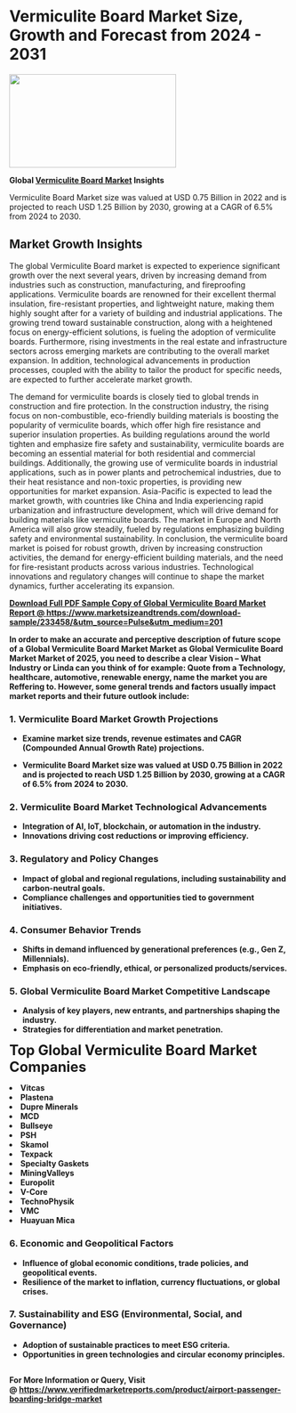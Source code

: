 <H1>Vermiculite Board Market Size, Growth and Forecast from 2024 - 2031</H1><img class="aligncenter size-medium wp-image-584254" src="https://thirdeyenews.in/wp-content/uploads/2024/09/Global-Market-Research-300x168.jpeg" alt="" width="300" height="168" /><p><strong>Global&nbsp;<a href="https://www.marketsizeandtrends.com/download-sample/233458/&amp;utm_source=Pulse&amp;utm_medium=201">Vermiculite Board Market</a> Insights</strong></p><p>Vermiculite Board Market size was valued at USD 0.75 Billion in 2022 and is projected to reach USD 1.25 Billion by 2030, growing at a CAGR of 6.5% from 2024 to 2030.</p><p><h2>Market Growth Insights</h2> <p>The global Vermiculite Board market is expected to experience significant growth over the next several years, driven by increasing demand from industries such as construction, manufacturing, and fireproofing applications. Vermiculite boards are renowned for their excellent thermal insulation, fire-resistant properties, and lightweight nature, making them highly sought after for a variety of building and industrial applications. The growing trend toward sustainable construction, along with a heightened focus on energy-efficient solutions, is fueling the adoption of vermiculite boards. Furthermore, rising investments in the real estate and infrastructure sectors across emerging markets are contributing to the overall market expansion. In addition, technological advancements in production processes, coupled with the ability to tailor the product for specific needs, are expected to further accelerate market growth.</p> <p><strong><a href="#"></a></strong></p> <p>The demand for vermiculite boards is closely tied to global trends in construction and fire protection. In the construction industry, the rising focus on non-combustible, eco-friendly building materials is boosting the popularity of vermiculite boards, which offer high fire resistance and superior insulation properties. As building regulations around the world tighten and emphasize fire safety and sustainability, vermiculite boards are becoming an essential material for both residential and commercial buildings. Additionally, the growing use of vermiculite boards in industrial applications, such as in power plants and petrochemical industries, due to their heat resistance and non-toxic properties, is providing new opportunities for market expansion. Asia-Pacific is expected to lead the market growth, with countries like China and India experiencing rapid urbanization and infrastructure development, which will drive demand for building materials like vermiculite boards. The market in Europe and North America will also grow steadily, fueled by regulations emphasizing building safety and environmental sustainability. In conclusion, the vermiculite board market is poised for robust growth, driven by increasing construction activities, the demand for energy-efficient building materials, and the need for fire-resistant products across various industries. Technological innovations and regulatory changes will continue to shape the market dynamics, further accelerating its expansion.</p> <p><strong><a href="#"></p><p><span class=""><strong>Download Full PDF Sample Copy of Global Vermiculite Board Market Report</strong> @ <a href="https://www.marketsizeandtrends.com/download-sample/233458/&amp;utm_source=Pulse&amp;utm_medium=201" target="_blank">https://www.marketsizeandtrends.com/download-sample/233458/&amp;utm_source=Pulse&amp;utm_medium=201</a></span></p><p>In order to make an accurate and perceptive description of future scope of a Global&nbsp;Vermiculite Board Market Market as Global&nbsp;Vermiculite Board Market Market of 2025, you need to describe a clear Vision &ndash; What Industry or Linda can you think of for example: Quote from a Technology, healthcare, automotive, renewable energy, name the market you are Reffering to. However, some general trends and factors usually impact market reports and their future outlook include:</p><h3>1.&nbsp;<strong>Vermiculite Board Market Growth Projections</strong></h3><ul><li>Examine market size trends, revenue estimates and CAGR (Compounded Annual Growth Rate) projections.</li><li><p>Vermiculite Board Market size was valued at USD 0.75 Billion in 2022 and is projected to reach USD 1.25 Billion by 2030, growing at a CAGR of 6.5% from 2024 to 2030.</p></li></ul><h3>2.&nbsp;<strong>Vermiculite Board Market Technological Advancements</strong></h3><ul><li>Integration of AI, IoT, blockchain, or automation in the industry.</li><li>Innovations driving cost reductions or improving efficiency.</li></ul><h3>3.&nbsp;<strong>Regulatory and Policy Changes</strong></h3><ul><li>Impact of global and regional regulations, including sustainability and carbon-neutral goals.</li><li>Compliance challenges and opportunities tied to government initiatives.</li></ul><h3>4.&nbsp;<strong>Consumer Behavior Trends</strong></h3><ul><li>Shifts in demand influenced by generational preferences (e.g., Gen Z, Millennials).</li><li>Emphasis on eco-friendly, ethical, or personalized products/services.</li></ul><h3>5.&nbsp;<strong>Global Vermiculite Board Market Competitive Landscape</strong></h3><ul><li>Analysis of key players, new entrants, and partnerships shaping the industry.</li><li>Strategies for differentiation and market penetration.</li></ul><p data-pm-slice="1 1 []"><span style="color: inherit; font-family: inherit; font-size: 25px;">Top Global Vermiculite Board Market Companies</span></p><div class="" data-test-id=""><p><li>Vitcas</li><li> Plastena</li><li> Dupre Minerals</li><li> MCD</li><li> Bullseye</li><li> PSH</li><li> Skamol</li><li> Texpack</li><li> Specialty Gaskets</li><li> MiningValleys</li><li> Europolit</li><li> V-Core</li><li> TechnoPhysik</li><li> VMC</li><li> Huayuan Mica</li></p></div><h3>6.&nbsp;<strong>Economic and Geopolitical Factors</strong></h3><ul><li>Influence of global economic conditions, trade policies, and geopolitical events.</li><li>Resilience of the market to inflation, currency fluctuations, or global crises.</li></ul><h3>7.&nbsp;<strong>Sustainability and ESG (Environmental, Social, and Governance)</strong></h3><ul><li>Adoption of sustainable practices to meet ESG criteria.</li><li>Opportunities in green technologies and circular economy principles.</li></ul><h2><strong style="font-size: 14px;">For More Information or Query, Visit @&nbsp;</strong><a style="background-color: #ffffff; font-size: 14px;" href="https://www.marketsizeandtrends.com/report/vermiculite-board-market/" target="_blank">https://www.verifiedmarketreports.com/product/airport-passenger-boarding-bridge-market</a></h2>
